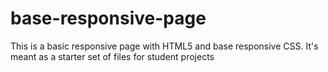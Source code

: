# base-responsive-page
This is a basic responsive page with HTML5 and base responsive CSS. It's meant as a starter set of files for student projects

